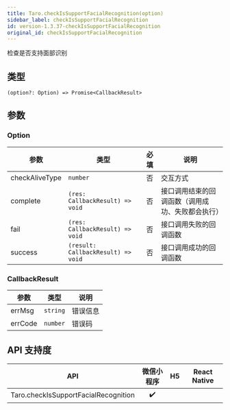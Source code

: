```yaml
---
title: Taro.checkIsSupportFacialRecognition(option)
sidebar_label: checkIsSupportFacialRecognition
id: version-1.3.37-checkIsSupportFacialRecognition
original_id: checkIsSupportFacialRecognition
---
```


检查是否支持面部识别

## 类型

```tsx
(option?: Option) => Promise<CallbackResult>
```

## 参数

### Option

| 参数 | 类型 | 必填 | 说明 |
| --- | --- | :---: | --- |
| checkAliveType | `number` | 否 | 交互方式 |
| complete | `(res: CallbackResult) => void` | 否 | 接口调用结束的回调函数（调用成功、失败都会执行） |
| fail | `(res: CallbackResult) => void` | 否 | 接口调用失败的回调函数 |
| success | `(result: CallbackResult) => void` | 否 | 接口调用成功的回调函数 |

### CallbackResult

| 参数 | 类型 | 说明 |
| --- | --- | --- |
| errMsg | `string` | 错误信息 |
| errCode | `number` | 错误码 |

## API 支持度

| API | 微信小程序 | H5 | React Native |
| :---: | :---: | :---: | :---: |
| Taro.checkIsSupportFacialRecognition | ✔️ |  |  |
